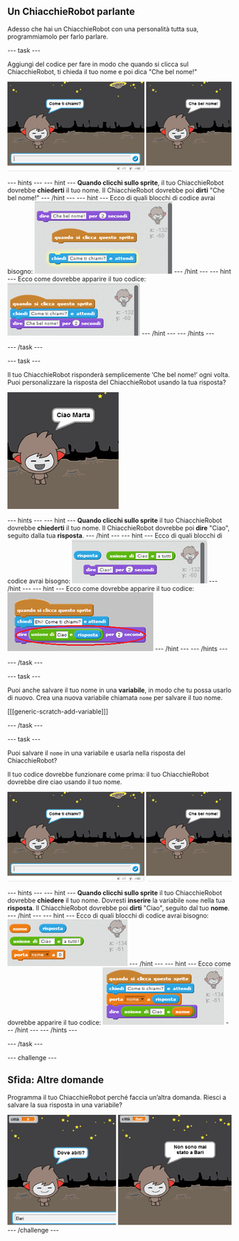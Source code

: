## Un ChiacchieRobot parlante

Adesso che hai un ChiacchieRobot con una personalità tutta sua, programmiamolo per farlo parlare.

--- task ---

Aggiungi del codice per fare in modo che quando si clicca sul ChiacchieRobot, ti chieda il tuo nome e poi dica "Che bel nome!"

![Testare la risposta del ChiacchieRobot](images/chatbot-ask-test.png)

--- hints --- --- hint --- **Quando clicchi sullo sprite**, il tuo ChiacchieRobot dovrebbe **chiederti** il tuo nome. Il ChiacchieRobot dovrebbe poi **dirti** "Che bel nome!" --- /hint --- --- hint --- Ecco di quali blocchi di codice avrai bisogno: ![Blocks for a ChatBot reply](images/chatbot-ask-blocks.png) --- /hint --- --- hint --- Ecco come dovrebbe apparire il tuo codice: ![Code for a ChatBot reply](images/chatbot-ask-code.png) --- /hint --- --- /hints ---

--- /task ---

--- task ---

Il tuo ChiacchieRobot risponderà semplicemente ‘Che bel nome!’ ogni volta. Puoi personalizzare la risposta del ChiacchieRobot usando la tua risposta?

![Testare una risposta personalizzata](images/chatbot-answer-test.png)

--- hints --- --- hint --- **Quando clicchi sullo sprite** il tuo ChiacchieRobot dovrebbe **chiederti** il tuo nome. Il ChiacchieRobot dovrebbe poi **dire** "Ciao", seguito dalla tua **risposta**. --- /hint --- --- hint --- Ecco di quali blocchi di codice avrai bisogno: ![Blocks for a personalised reply](images/chatbot-answer-blocks.png) --- /hint --- --- hint --- Ecco come dovrebbe apparire il tuo codice: ![Code for a personalised reply](images/chatbot-answer-code.png) --- /hint --- --- /hints ---

--- /task ---

--- task ---

Puoi anche salvare il tuo nome in una **variabile**, in modo che tu possa usarlo di nuovo. Crea una nuova variabile chiamata `nome` per salvare il tuo nome.

[[[generic-scratch-add-variable]]]

--- /task ---

--- task ---

Puoi salvare il `nome` in una variabile e usarla nella risposta del ChiacchieRobot?

Il tuo codice dovrebbe funzionare come prima: il tuo ChiacchieRobot dovrebbe dire ciao usando il tuo nome.

![Testare la variabile 'nome'](images/chatbot-ask-test.png)

--- hints --- --- hint --- **Quando clicchi sullo sprite** il tuo ChiacchieRobot dovrebbe **chiedere** il tuo nome. Dovresti **inserire** la variabile `nome` nella tua **risposta**. Il ChiacchieRobot dovrebbe poi **dirti** "Ciao", seguito dal tuo **nome**. --- /hint --- --- hint --- Ecco di quali blocchi di codice avrai bisogno: ![Blocks for a 'name' variable](images/chatbot-variable-blocks.png) --- /hint --- --- hint --- Ecco come dovrebbe apparire il tuo codice: ![Code for a 'name' variable](images/chatbot-variable-code.png) --- /hint --- --- /hints ---

--- /task ---

--- challenge ---

## Sfida: Altre domande

Programma il tuo ChiacchieRobot perché faccia un’altra domanda. Riesci a salvare la sua risposta in una variabile?

![Altre domande](images/chatbot-question.png) --- /challenge ---